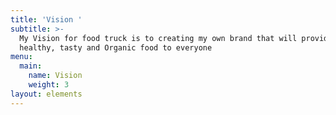 ```yaml
---
title: 'Vision '
subtitle: >-
  My Vision for food truck is to creating my own brand that will provide the
  healthy, tasty and Organic food to everyone
menu:
  main:
    name: Vision
    weight: 3
layout: elements
---
```


